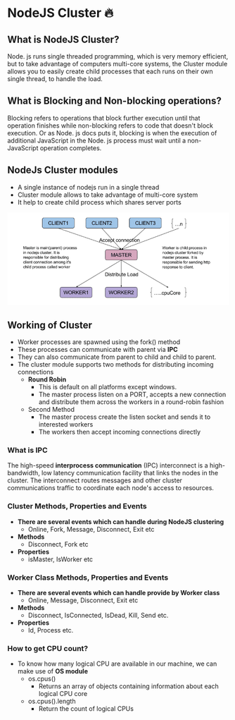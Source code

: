 # NodeJS Cluster 🔥

## What is NodeJS Cluster?

Node. js runs single threaded programming, which is very memory efficient, but to take advantage of computers multi-core systems, the Cluster module allows you to easily create child processes that each runs on their own single thread, to handle the load.

## What is Blocking and Non-blocking operations?

Blocking refers to operations that block further execution until that operation finishes while non-blocking refers to code that doesn't block execution. Or as Node. js docs puts it, blocking is when the execution of additional JavaScript in the Node. js process must wait until a non-JavaScript operation completes.

## NodeJs Cluster modules

- A single instance of nodejs run in a single thread
- Cluster module allows to take advantage of multi-core system
- It help to create child process which shares server ports

<img src="./images/Screenshot_1.png">

## Working of Cluster

- Worker processes are spawned using the fork() method
- These processes can communicate with parent via **IPC**
- They can also communicate from parent to child and child to parent.
- The cluster module supports two methods for distributing incoming connections
  - **Round Robin**
    - This is default on all platforms except windows.
    - The master process listen on a PORT, accepts a new connection and distribute them across the workers in a round-robin fashion
  - Second Method
    - The master process create the listen socket and sends it to interested workers
    - The workers then accept incoming connections directly

### What is IPC

The high-speed **interprocess communication** (IPC) interconnect is a high-bandwidth, low latency communication facility that links the nodes in the cluster. The interconnect routes messages and other cluster communications traffic to coordinate each node's access to resources.

### Cluster Methods, Properties and Events

- **There are several events which can handle during NodeJS clustering**
  - Online, Fork, Message, Disconnect, Exit etc
- **Methods**
  - Disconnect, Fork etc
- **Properties**
  - isMaster, IsWorker etc

### Worker Class Methods, Properties and Events

- **There are several events which can handle provide by Worker class**
  - Online, Message, Disconnect, Exit etc
- **Methods**
  - Disconnect, IsConnected, IsDead, Kill, Send etc.
- **Properties**
  - Id, Process etc.

### How to get CPU count?

- To know how many logical CPU are available in our machine, we can make use of **OS module**
  - os.cpus()
    - Returns an array of objects containing information about each logical CPU core
  - os.cpus().length
    - Return the count of logical CPUs
